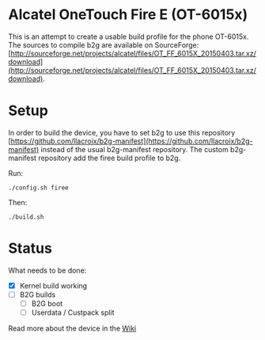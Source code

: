 # Alcatel OneTouch Fire E (OT-6015x)

This is an attempt to create a usable build profile for the phone OT-6015x. The sources to compile b2g are available on SourceForge: [http://sourceforge.net/projects/alcatel/files/OT_FF_6015X_20150403.tar.xz/download](http://sourceforge.net/projects/alcatel/files/OT_FF_6015X_20150403.tar.xz/download).

# Setup

In order to build the device, you have to set b2g to use this repository [https://github.com/llacroix/b2g-manifest](https://github.com/llacroix/b2g-manifest) instead of the usual b2g-manifest repository. The custom b2g-manifest repository add the firee build profile to b2g.

Run:

    ./config.sh firee

Then:

    ./build.sh

# Status

What needs to be done:

- [x] Kernel build working
- [ ] B2G builds
  - [ ] B2G boot
  - [ ] Userdata / Custpack split

Read more about the device in the [Wiki](https://github.com/llacroix/device-firee/wiki)

